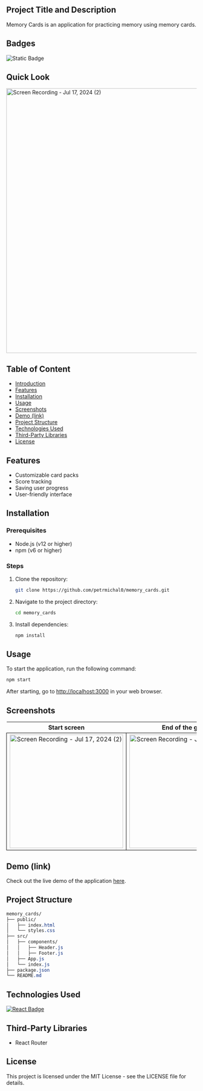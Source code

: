 ## Project Title and Description
Memory Cards is an application for practicing memory using memory cards.

## Badges
![Static Badge](https://img.shields.io/badge/status-online-brightgreen)

## Quick Look
<img src="https://github.com/user-attachments/assets/ab87aa89-3baf-42ff-9cf4-a6b36fad3948" width="700"  alt="Screen Recording - Jul 17, 2024 (2)">



## Table of Content
- [Introduction](#introduction)
- [Features](#features)
- [Installation](#installation)
- [Usage](#usage)
- [Screenshots](#screenshots)
- [Demo (link)](#demo-link)
- [Project Structure](#project-structure)
- [Technologies Used](#technologies-used)
- [Third-Party Libraries](#third-party-libraries)
- [License](#License)

## Features
- Customizable card packs
- Score tracking
- Saving user progress
- User-friendly interface

## Installation

### Prerequisites
- Node.js (v12 or higher)
- npm (v6 or higher)

### Steps

1. Clone the repository:
    ```bash
    git clone https://github.com/petrmichal0/memory_cards.git
    ```

2. Navigate to the project directory:
    ```bash
    cd memory_cards
    ```

3. Install dependencies:
    ```bash
    npm install
    ```

## Usage
To start the application, run the following command:
```bash
npm start
```

After starting, go to [http://localhost:3000](http://localhost:3000) in your web browser.

## Screenshots

<table>
  <tr>
    <th>Start screen</th>
    <th>End of the game</th>
  </tr>
  <tr>
    <td style="border: 1px solid black; width: 310px; height: 310px; text-align: center;">
  <a href="https://github.com/user-attachments/assets/47c5a790-0661-4b6a-a6a3-9fb4cadcebda" target="_blank" rel="noopener noreferrer">
    <img src="https://github.com/user-attachments/assets/47c5a790-0661-4b6a-a6a3-9fb4cadcebda" width="300" height="300" alt="Screen Recording - Jul 17, 2024 (2)">
  </a>
</td>
<td style="border: 1px solid black; width: 310px; height: 310px; text-align: center;">
  <a href="https://github.com/user-attachments/assets/5b7af9ef-3b25-46b9-b46d-0cf23e704497" target="_blank" rel="noopener noreferrer">
    <img src="https://github.com/user-attachments/assets/5b7af9ef-3b25-46b9-b46d-0cf23e704497" width="300" height="300" alt="Screen Recording - Jul 17, 2024 (2)">
  </a>
</td>
  </tr>
</table>

## Demo (link)

Check out the live demo of the application [here](https://memory-cards-v1.netlify.app/).

## Project Structure

```css
memory_cards/
├── public/
│   ├── index.html
│   └── styles.css
├── src/
│   ├── components/
│   │   ├── Header.js
│   │   ├── Footer.js
│   ├── App.js
│   └── index.js
├── package.json
└── README.md
```

## Technologies Used

[![React Badge](https://img.shields.io/badge/-React-61DBFB?style=for-the-badge&labelColor=black&logo=react&logoColor=61DBFB)](#)

## Third-Party Libraries

* React Router

## License

This project is licensed under the MIT License - see the LICENSE file for details.
